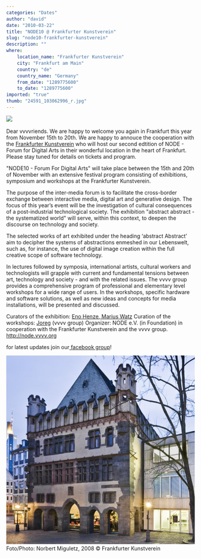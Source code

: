 ```yaml
---
categories: "Dates"
author: "david"
date: "2010-03-22"
title: "NODE10 @ Frankfurter Kunstverein"
slug: "node10-frankfurter-kunstverein"
description: ""
where: 
    location_name: "Frankfurter Kunstverein"
    city: "Frankfurt am Main"
    country: "de"
    country_name: "Germany"
    from_date: "1289775600"
    to_date: "1289775600"
imported: "true"
thumb: "24591_103062996_r.jpg"
---
```



![](24591_103062996_r.jpg)

Dear vvvvriends. We are happy to welcome you again in Frankfurt this year from November 15th to 20th. We are happy to annouce the cooperation with the [Frankfurter Kunstverein](http://www.fkv.de) who will host our second edtition of NODE - Forum for Digital Arts in their wonderful location in the heart of Frankfurt. Please stay tuned for details on tickets and program.
<!--break-->
"NODE10 - Forum For Digital Arts" will take place between the 15th and 20th of November with an extensive festival program consisting of exhibitions, symposium and workshops at the Frankfurter Kunstverein.

The purpose of the inter-media forum is to facilitate the cross-border exchange between interactive media, digital art and generative design. The focus of this year’s event will be the investigation of cultural consequences of a post-industrial technological society. The exhibition "abstract abstract - the systematized world" will serve, within this context, to deepen the discourse on technology and society.

The selected works of art exhibited under the heading ‘abstract Abstract’ aim to decipher the systems of abstractions enmeshed in our Lebenswelt, such as, for instance, the use of digital image creation within the full creative scope of software technology.

In lectures followed by symposia, international artists, cultural workers and technologists will grapple with current and fundamental tensions between art, technology and society - and with the related issues. The vvvv group provides a comprehensive program of professional and elementary level workshops for a wide range of users. In the workshops, specific hardware and software solutions, as well as new ideas and concepts for media installations, will be presented and discussed.


Curators of the exhibition: [Eno Henze](http://www.enohenze.de),[ Marius Watz](http://www.unlekker.net)
Curation of the workshops: [Joreg](http://joreg.ath.cx/) (vvvv group)
Organizer: NODE e.V. (in Foundation) in cooperation with the Frankfurter Kunstverein and the vvvv group.
<http://node.vvvv.org>

for latest updates join our[ facebook group](http://groups.to/nodeforum)!

![](fkv)
Foto/Photo: Norbert Miguletz, 2008
© Frankfurter Kunstverein